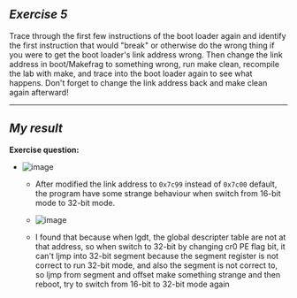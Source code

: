 ***Exercise 5***
---

Trace through the first few instructions of the boot loader again and identify the first instruction that would "break" or otherwise do the wrong thing if you were to get the boot loader's link address wrong. Then change the link address in boot/Makefrag to something wrong, run make clean, recompile the lab with make, and trace into the boot loader again to see what happens. Don't forget to change the link address back and make clean again afterward!

---

***My result***
---

**Exercise question:**
- ![image](https://github.com/vilesport/General-Xv6/assets/89498002/cb7e40fb-acaa-463c-a132-5abfb1815de2)
  
  - After modified the link address to `0x7c99` instead of `0x7c00` default, the program have some strange behaviour when switch from 16-bit mode to 32-bit mode. 
  - ![image](https://github.com/vilesport/General-Xv6/assets/89498002/ce170ff6-c985-4702-8d6f-11884ac056cd)

  - I found that because when lgdt, the global descripter table are not at that address, so when switch to 32-bit by changing cr0 PE flag bit, it can't ljmp into 32-bit segment because the segment register is not correct to run 32-bit mode, and also the segment is not correct to, so ljmp from segment and offset make something strange and then reboot, try to switch from 16-bit to 32-bit mode again

